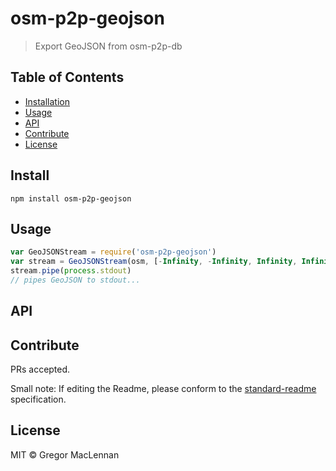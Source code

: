 # osm-p2p-geojson

> Export GeoJSON from osm-p2p-db

## Table of Contents

- [Installation](#installation)
- [Usage](#usage)
- [API](#api)
- [Contribute](#contribute)
- [License](#license)

## Install

```
npm install osm-p2p-geojson
```

## Usage

```js
var GeoJSONStream = require('osm-p2p-geojson')
var stream = GeoJSONStream(osm, [-Infinity, -Infinity, Infinity, Infinity])
stream.pipe(process.stdout)
// pipes GeoJSON to stdout...
```

## API

## Contribute

PRs accepted.

Small note: If editing the Readme, please conform to the [standard-readme](https://github.com/RichardLitt/standard-readme) specification.

## License

MIT © Gregor MacLennan
